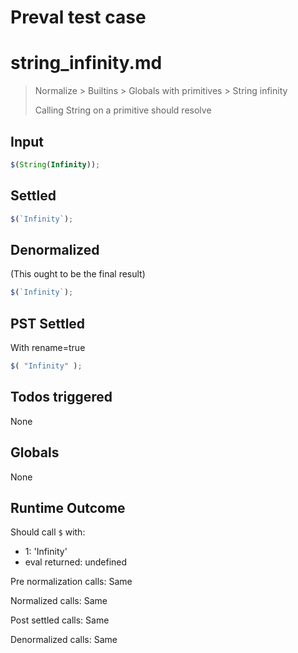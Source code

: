 # Preval test case

# string_infinity.md

> Normalize > Builtins > Globals with primitives > String infinity
>
> Calling String on a primitive should resolve

## Input

`````js filename=intro
$(String(Infinity));
`````


## Settled


`````js filename=intro
$(`Infinity`);
`````


## Denormalized
(This ought to be the final result)

`````js filename=intro
$(`Infinity`);
`````


## PST Settled
With rename=true

`````js filename=intro
$( "Infinity" );
`````


## Todos triggered


None


## Globals


None


## Runtime Outcome


Should call `$` with:
 - 1: 'Infinity'
 - eval returned: undefined

Pre normalization calls: Same

Normalized calls: Same

Post settled calls: Same

Denormalized calls: Same

